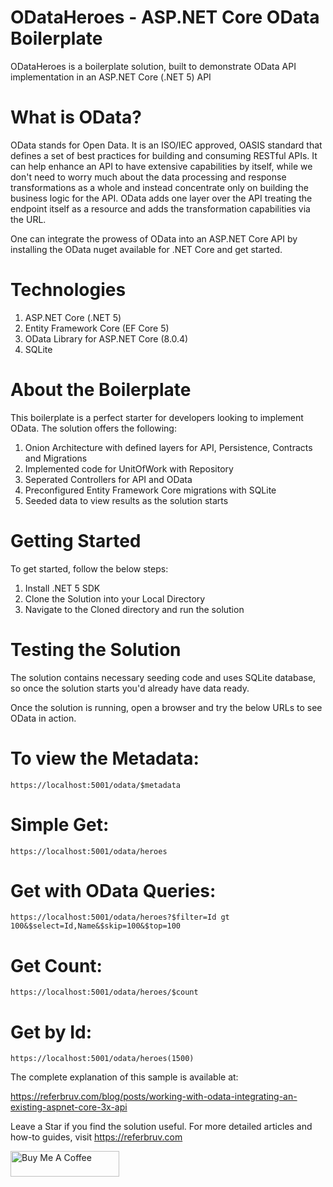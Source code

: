 # ODataHeroes - ASP.NET Core OData Boilerplate

ODataHeroes is a boilerplate solution, built to demonstrate OData API implementation in an ASP.NET Core (.NET 5) API

# What is OData?

OData stands for Open Data. It is an ISO/IEC approved, OASIS standard that defines a set of best practices for building and consuming RESTful APIs. It can help enhance an API to have extensive capabilities by itself, while we don't need to worry much about the data processing and response transformations as a whole and instead concentrate only on building the business logic for the API. OData adds one layer over the API treating the endpoint itself as a resource and adds the transformation capabilities via the URL.

One can integrate the prowess of OData into an ASP.NET Core API by installing the OData nuget available for .NET Core and get started.

# Technologies

1. ASP.NET Core (.NET 5)
2. Entity Framework Core (EF Core 5)
3. OData Library for ASP.NET Core (8.0.4)
4. SQLite

# About the Boilerplate

This boilerplate is a perfect starter for developers looking to implement OData. The solution offers the following:

1. Onion Architecture with defined layers for API, Persistence, Contracts and Migrations
2. Implemented code for UnitOfWork with Repository
3. Seperated Controllers for API and OData
4. Preconfigured Entity Framework Core migrations with SQLite
5. Seeded data to view results as the solution starts

# Getting Started

To get started, follow the below steps:

1. Install .NET 5 SDK
2. Clone the Solution into your Local Directory
3. Navigate to the Cloned directory and run the solution

# Testing the Solution

The solution contains necessary seeding code and uses SQLite database, so once the solution starts you'd already have data ready.

Once the solution is running, open a browser and try the below URLs to see OData in action. 

# To view the Metadata:

```
https://localhost:5001/odata/$metadata
```

# Simple Get:

```
https://localhost:5001/odata/heroes
```

# Get with OData Queries:

```
https://localhost:5001/odata/heroes?$filter=Id gt 100&$select=Id,Name&$skip=100&$top=100
```

# Get Count:

```
https://localhost:5001/odata/heroes/$count
```

# Get by Id:

```
https://localhost:5001/odata/heroes(1500)
```

The complete explanation of this sample is available at:

https://referbruv.com/blog/posts/working-with-odata-integrating-an-existing-aspnet-core-3x-api

Leave a Star if you find the solution useful. For more detailed articles and how-to guides, visit https://referbruv.com

<a href="https://www.buymeacoffee.com/referbruv" target="_blank"><img src="https://cdn.buymeacoffee.com/buttons/default-orange.png" alt="Buy Me A Coffee" height="41" width="174"></a>
